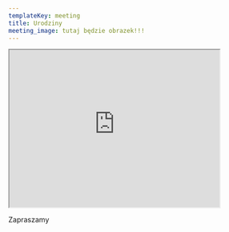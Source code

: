 ```yaml
---
templateKey: meeting
title: Urodziny
meeting_image: tutaj będzie obrazek!!!
---
```

<iframe width="420" height="315" src="https://www.youtube.com/embed/BMUiFMZr7vk"></iframe>

Zapraszamy

